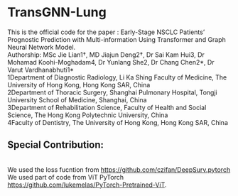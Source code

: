# TransGNN-Lung
This is the official code for the paper :
Early-Stage NSCLC Patients’ Prognostic Prediction with Multi-information Using Transformer and Graph Neural Network Model.
<br /> Authorship: MSc Jie Lian1†, MD Jiajun Deng2†, Dr Sai Kam Hui3, Dr Mohamad Koohi-Moghadam4, Dr Yunlang She2, Dr Chang Chen2*, Dr Varut Vardhanabhuti1*
<br />1Department of Diagnostic Radiology, Li Ka Shing Faculty of Medicine, The University of Hong Kong, Hong Kong SAR, China 
<br />2Department of Thoracic Surgery, Shanghai Pulmonary Hospital, Tongji University School of Medicine, Shanghai, China
<br />3Department of Rehabilitation Science, Faculty of Health and Social Science, The Hong Kong Polytechnic University, China
<br />4Faculty of Dentistry, The University of Hong Kong, Hong Kong SAR, China 



## Special Contribution:
<br /> We used the loss fucntion from https://github.com/czifan/DeepSurv.pytorch 
<br /> We used part of code from ViT PyTorch https://github.com/lukemelas/PyTorch-Pretrained-ViT.
